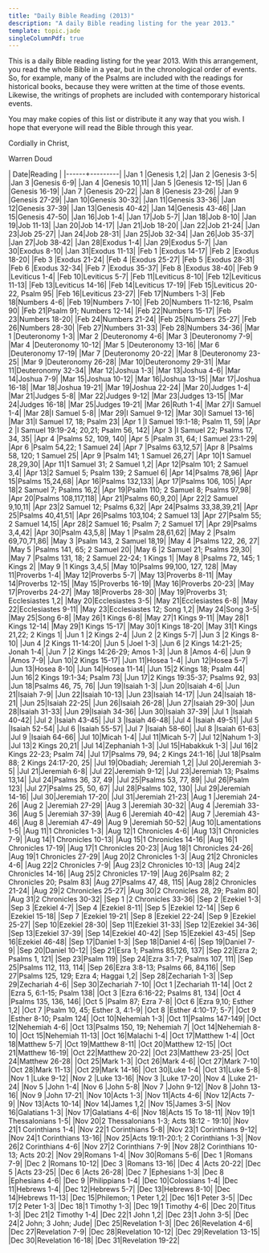 ```yaml
---
title: "Daily Bible Reading (2013)"
description: "A daily Bible reading listing for the year 2013."
template: topic.jade
singleColumnPdf: true
---
```


This is a daily Bible reading listing for the year 2013. With this
arrangement, you read the whole Bible in a year, but in the
chronological order of events. So, for example, many of the Psalms are
included with the readings for historical books, because they were
written at the time of those events. Likewise, the writings of prophets
are included with contemporary historical events.

You may make copies of this list or distribute it any way that you wish.
I hope that everyone will read the Bible through this year.

Cordially in Christ,

Warren Doud

|  Date|Reading  |
|------+---------|
|Jan 1 |Genesis 1,2|
|Jan 2 |Genesis 3-5|
|Jan 3 |Genesis 6-9|
|Jan 4 |Genesis 10,11|
|Jan 5 |Genesis 12-15|
|Jan 6 |Genesis 16-19|
|Jan 7 |Genesis 20-22|
|Jan 8 |Genesis 23-26|
|Jan 9 |Genesis 27-29|
|Jan 10|Genesis 30-32|
|Jan 11|Genesis 33-36|
|Jan 12|Genesis 37-39|
|Jan 13|Genesis 40-42|
|Jan 14|Genesis 43-46|
|Jan 15|Genesis 47-50|
|Jan 16|Job 1-4|
|Jan 17|Job 5-7|
|Jan 18|Job 8-10|
|Jan 19|Job 11-13|
|Jan 20|Job 14-17|
|Jan 21|Job 18-20|
|Jan 22|Job 21-24|
|Jan 23|Job 25-27|
|Jan 24|Job 28-31|
|Jan 25|Job 32-34|
|Jan 26|Job 35-37|
|Jan 27|Job 38-42|
|Jan 28|Exodus 1-4|
|Jan 29|Exodus 5-7|
|Jan 30|Exodus 8-10|
|Jan 31|Exodus 11-13|
|Feb 1 |Exodus 14-17|
|Feb 2 |Exodus 18-20|
|Feb 3 |Exodus 21-24|
|Feb 4 |Exodus 25-27|
|Feb 5 |Exodus 28-31|
|Feb 6 |Exodus 32-34|
|Feb 7 |Exodus 35-37|
|Feb 8 |Exodus 38-40|
|Feb 9 |Leviticus 1-4|
|Feb 10|Leviticus 5-7|
|Feb 11|Leviticus 8-10|
|Feb 12|Leviticus 11-13|
|Feb 13|Leviticus 14-16|
|Feb 14|Leviticus 17-19|
|Feb 15|Leviticus 20-22, Psalm 95|
|Feb 16|Leviticus 23-27|
|Feb 17|Numbers 1-3|
|Feb 18|Numbers 4-6|
|Feb 19|Numbers 7-10|
|Feb 20|Numbers 11-12:16, Psalm 90|
|Feb 21|Psalm 91; Numbers 12-14|
|Feb 22|Numbers 15-17|
|Feb 23|Numbers 18-20|
|Feb 24|Numbers 21-24|
|Feb 25|Numbers 25-27|
|Feb 26|Numbers 28-30|
|Feb 27|Numbers 31-33|
|Feb 28|Numbers 34-36|
|Mar 1 |Deuteronomy 1-3|
|Mar 2 |Deuteronomy 4-6|
|Mar 3 |Deuteronomy 7-9|
|Mar 4 |Deuteronomy 10-12|
|Mar 5 |Deuteronomy 13-16|
|Mar 6 |Deuteronomy 17-19|
|Mar 7 |Deuteronomy 20-22|
|Mar 8 |Deuteronomy 23-25|
|Mar 9 |Deuteronomy 26-28|
|Mar 10|Deuteronomy 29-31|
|Mar 11|Deuteronomy 32-34|
|Mar 12|Joshua 1-3|
|Mar 13|Joshua 4-6|
|Mar 14|Joshua 7-9|
|Mar 15|Joshua 10-12|
|Mar 16|Joshua 13-15|
|Mar 17|Joshua 16-18|
|Mar 18|Joshua 19-21|
|Mar 19|Joshua 22-24|
|Mar 20|Judges 1-4|
|Mar 21|Judges 5-8|
|Mar 22|Judges 9-12|
|Mar 23|Judges 13-15|
|Mar 24|Judges 16-18|
|Mar 25|Judges 19-21|
|Mar 26|Ruth 1-4|
|Mar 27|I Samuel 1-4|
|Mar 28|I Samuel 5-8|
|Mar 29|I Samuel 9-12|
|Mar 30|I Samuel 13-16|
|Mar 31|I Samuel 17, 18; Psalm 23|
|Apr 1 |I Samuel 19:1-18; Psalm 11, 59|
|Apr 2 |I Samuel 19:19-24; 20,21; Psalm 56, 142|
|Apr 3 |I Samuel 22; Psalms 17, 34, 35|
|Apr 4 |Psalms 52, 109, 140|
|Apr 5 |Psalm 31, 64; I Samuel 23:1-29|
|Apr 6 |Psalm 54,22; 1 Samuel 24|
|Apr 7 |Psalms 63,12,57|
|Apr 8 |Psalms 58, 120; 1 Samuel 25|
|Apr 9 |Psalm 141; 1 Samuel 26,27|
|Apr 10|1 Samuel 28,29,30|
|Apr 11|1 Samuel 31; 2 Samuel 1,2|
|Apr 12|Psalm 101; 2 Samuel 3,4|
|Apr 13|2 Samuel 5; Psalm 139; 2 Samuel 6|
|Apr 14|Psalms 78,96|
|Apr 15|Psalms 15,24,68|
|Apr 16|Psalms 132,133|
|Apr 17|Psalms 106, 105|
|Apr 18|2 Samuel 7; Psalms 16,2|
|Apr 19|Psalm 110; 2 Samuel 8; Psalms 97,98|
|Apr 20|Psalms 108,117,118|
|Apr 21|Psalms 60,9,20|
|Apr 22|2 Samuel 9,10,11|
|Apr 23|2 Samuel 12; Psalms 6,32|
|Apr 24|Psalms 33,38,39,21|
|Apr 25|Psalms 40,41,51|
|Apr 26|Psalms 103,104; 2 Samuel 13|
|Apr 27|Psalm 55; 2 Samuel 14,15|
|Apr 28|2 Samuel 16; Psalm 7; 2 Samuel 17|
|Apr 29|Psalms 3,4,42|
|Apr 30|Psalm 43,5,8|
|May 1 |Psalm 28,61,62|
|May 2 |Psalm 69,70,71,86|
|May 3 |Psalm 143, 2 Samuel 18,19|
|May 4 |Psalms 122, 26, 27|
|May 5 |Psalms 141, 65; 2 Samuel 20|
|May 6 |2 Samuel 21; Psalms 29,30|
|May 7 |Psalms 131, 18; 2 Samuel 22-24; 1 Kings 1|
|May 8 |Psalms 72, 145; 1 Kings 2|
|May 9 |1 Kings 3,4,5|
|May 10|Psalms 99,100, 127, 128|
|May 11|Proverbs 1-4|
|May 12|Proverbs 5-7|
|May 13|Proverbs 8-11|
|May 14|Proverbs 12-15|
|May 15|Proverbs 16-19|
|May 16|Proverbs 20-23|
|May 17|Proverbs 24-27|
|May 18|Proverbs 28-30|
|May 19|Proverbs 31; Ecclesiastes 1,2|
|May 20|Ecclesiastes 3-5|
|May 21|Ecclesiastes 6-8|
|May 22|Ecclesiastes 9-11|
|May 23|Ecclesiastes 12; Song 1,2|
|May 24|Song 3-5|
|May 25|Song 6-8|
|May 26|1 Kings 6-8|
|May 27|1 Kings 9-11|
|May 28|1 Kings 12-14|
|May 29|1 Kings 15-17|
|May 30|1 Kings 18-20|
|May 31|1 Kings 21,22; 2 Kings 1|
|Jun 1 |2 Kings 2-4|
|Jun 2 |2 Kings 5-7|
|Jun 3 |2 Kings 8-10|
|Jun 4 |2 Kings 11-14:20|
|Jun 5 |Joel 1-3|
|Jun 6 |2 Kings 14:21-25; Jonah 1-4|
|Jun 7 |2 Kings 14:26-29; Amos 1-3|
|Jun 8 |Amos 4-6|
|Jun 9 |Amos 7-9|
|Jun 10|2 Kings 15-17|
|Jun 11|Hosea 1-4|
|Jun 12|Hosea 5-7|
|Jun 13|Hosea 8-10|
|Jun 14|Hosea 11-14|
|Jun 15|2 Kings 18; Psalm 44|
|Jun 16|2 Kings 19:1-34; Psalm 73|
|Jun 17|2 Kings 19:35-37; Psalms 92, 93|
|Jun 18|Psalms 46, 75, 76|
|Jun 19|Isaiah 1-3|
|Jun 20|Isaiah 4-6|
|Jun 21|Isaiah 7-9|
|Jun 22|Isaiah 10-13|
|Jun 23|Isaiah 14-17|
|Jun 24|Isaiah 18-21|
|Jun 25|Isaiah 22-25|
|Jun 26|Isaiah 26-28|
|Jun 27|Isaiah 29-30|
|Jun 28|Isaiah 31-33|
|Jun 29|Isaiah 34-36|
|Jun 30|Isaiah 37-39|
|Jul 1 |Isaiah 40-42|
|Jul 2 |Isaiah 43-45|
|Jul 3 |Isaiah 46-48|
|Jul 4 |Isaiah 49-51|
|Jul 5 |Isaiah 52-54|
|Jul 6 |Isaiah 55-57|
|Jul 7 |Isaiah 58-60|
|Jul 8 |Isaiah 61-63|
|Jul 9 |Isaiah 64-66|
|Jul 10|Micah 1-4|
|Jul 11|Micah 5-7|
|Jul 12|Nahum 1-3|
|Jul 13|2 Kings 20,21|
|Jul 14|Zephaniah 1-3|
|Jul 15|Habakkuk 1-3|
|Jul 16|2 Kings 22-23; Psalm 74|
|Jul 17|Psalms 79, 94; 2 Kings 24:1-16|
|Jul 18|Psalm 88; 2 Kings 24:17-20, 25|
|Jul 19|Obadiah; Jeremiah 1,2|
|Jul 20|Jeremiah 3-5|
|Jul 21|Jeremiah 6-8|
|Jul 22|Jeremiah 9-12|
|Jul 23|Jeremiah 13; Psalms 13,14|
|Jul 24|Psalms 36, 37, 49|
|Jul 25|Psalms 53, 77, 89|
|Jul 26|Psalm 123|
|Jul 27|Psalms 25, 50, 67|
|Jul 28|Psalms 102, 130|
|Jul 29|Jeremiah 14-16|
|Jul 30|Jeremiah 17-20|
|Jul 31|Jeremiah 21-23|
|Aug 1 |Jeremiah 24-26|
|Aug 2 |Jeremiah 27-29|
|Aug 3 |Jeremiah 30-32|
|Aug 4 |Jeremiah 33-36|
|Aug 5 |Jeremiah 37-39|
|Aug 6 |Jeremiah 40-42|
|Aug 7 |Jeremiah 43-46|
|Aug 8 |Jeremiah 47-49|
|Aug 9 |Jeremiah 50-52|
|Aug 10|Lamentations 1-5|
|Aug 11|1 Chronicles 1-3|
|Aug 12|1 Chronicles 4-6|
|Aug 13|1 Chronicles 7-9|
|Aug 14|1 Chronicles 10-13|
|Aug 15|1 Chronicles 14-16|
|Aug 16|1 Chronicles 17-19|
|Aug 17|1 Chronicles 20-23|
|Aug 18|1 Chronicles 24-26|
|Aug 19|1 Chronicles 27-29|
|Aug 20|2 Chronicles 1-3|
|Aug 21|2 Chronicles 4-6|
|Aug 22|2 Chronicles 7-9|
|Aug 23|2 Chronicles 10-13|
|Aug 24|2 Chronicles 14-16|
|Aug 25|2 Chronicles 17-19|
|Aug 26|Psalm 82; 2 Chronicles 20; Psalm 83|
|Aug 27|Psalms 47, 48, 115|
|Aug 28|2 Chronicles 21-24|
|Aug 29|2 Chronicles 25-27|
|Aug 30|2 Chronicles 28, 29; Psalm 80|
|Aug 31|2 Chronicles 30-32|
|Sep 1 |2 Chronicles 33-36|
|Sep 2 |Ezekiel 1-3|
|Sep 3 |Ezekiel 4-7|
|Sep 4 |Ezekiel 8-11|
|Sep 5 |Ezekiel 12-14|
|Sep 6 |Ezekiel 15-18|
|Sep 7 |Ezekiel 19-21|
|Sep 8 |Ezekiel 22-24|
|Sep 9 |Ezekiel 25-27|
|Sep 10|Ezekiel 28-30|
|Sep 11|Ezekiel 31-33|
|Sep 12|Ezekiel 34-36|
|Sep 13|Ezekiel 37-39|
|Sep 14|Ezekiel 40-42|
|Sep 15|Ezekiel 43-45|
|Sep 16|Ezekiel 46-48|
|Sep 17|Daniel 1-3|
|Sep 18|Daniel 4-6|
|Sep 19|Daniel 7-9|
|Sep 20|Daniel 10-12|
|Sep 21|Esra 1; Psalms 85,126, 137|
|Sep 22|Ezra 2; Psalms 1, 121|
|Sep 23|Psalm 119|
|Sep 24|Ezra 3:1-7; Psalms 107, 111|
|Sep 25|Psalms 112, 113, 114|
|Sep 26|Ezra 3:8-13; Psalms 66, 84,116|
|Sep 27|Psalms 125, 129; Ezra 4; Haggai 1,2|
|Sep 28|Zechariah 1-3|
|Sep 29|Zechariah 4-6|
|Sep 30|Zechariah 7-10|
|Oct 1 |Zechariah 11-14|
|Oct 2 |Ezra 5, 6:1-15; Psalm 138|
|Oct 3 |Ezra 6:16-22; Psalms 81, 134|
|Oct 4 |Psalms 135, 136, 146|
|Oct 5 |Psalm 87; Ezra 7-8|
|Oct 6 |Ezra 9,10; Esther 1,2|
|Oct 7 |Psalm 10, 45; Esther 3, 4:1-9|
|Oct 8 |Esther 4:10-17; 5-7|
|Oct 9 |Esther 8-10; Psalm 124|
|Oct 10|Nehemiah 1-3|
|Oct 11|Psalms 147-149|
|Oct 12|Nehemiah 4-6|
|Oct 13|Psalms 150, 19; Nehemiah 7|
|Oct 14|Nehemiah 8-10|
|Oct 15|Nehemiah 11-13|
|Oct 16|Malachi 1-4|
|Oct 17|Matthew 1-4|
|Oct 18|Matthew 5-7|
|Oct 19|Matthew 8-11|
|Oct 20|Matthew 12-15|
|Oct 21|Matthew 16-19|
|Oct 22|Matthew 20-22|
|Oct 23|Matthew 23-25|
|Oct 24|Matthew 26-28|
|Oct 25|Mark 1-3|
|Oct 26|Mark 4-6|
|Oct 27|Mark 7-10|
|Oct 28|Mark 11-13|
|Oct 29|Mark 14-16|
|Oct 30|Luke 1-4|
|Oct 31|Luke 5-8|
|Nov 1 |Luke 9-12|
|Nov 2 |Luke 13-16|
|Nov 3 |Luke 17-20|
|Nov 4 |Luke 21-24|
|Nov 5 |John 1-4|
|Nov 6 |John 5-8|
|Nov 7 |John 9-12|
|Nov 8 |John 13-16|
|Nov 9 |John 17-21|
|Nov 10|Acts 1-3|
|Nov 11|Acts 4-6|
|Nov 12|Acts 7-9|
|Nov 13|Acts 10-14|
|Nov 14|James 1,2|
|Nov 15|James 3-5|
|Nov 16|Galatians 1-3|
|Nov 17|Galatians 4-6|
|Nov 18|Acts 15 To 18-11|
|Nov 19|1 Thessalonians 1-5|
|Nov 20|2 Thessalonians 1-3; Acts 18:12 - 19:10|
|Nov 21|1 Corinthians 1-4|
|Nov 22|1 Corinthians 5-8|
|Nov 23|1 Corinthians 9-12|
|Nov 24|1 Corinthians 13-16|
|Nov 25|Acts 19:11-20:1; 2 Corinthians 1-3|
|Nov 26|2 Corinthians 4-6|
|Nov 27|2 Corinthians 7-9|
|Nov 28|2 Corinthians 10-13; Acts 20:2|
|Nov 29|Romans 1-4|
|Nov 30|Romans 5-6|
|Dec 1 |Romans 7-9|
|Dec 2 |Romans 10-12|
|Dec 3 |Romans 13-16|
|Dec 4 |Acts 20-22|
|Dec 5 |Acts 23-25|
|Dec 6 |Acts 26-28|
|Dec 7 |Ephesians 1-3|
|Dec 8 |Ephesians 4-6|
|Dec 9 |Philippians 1-4|
|Dec 10|Colossians 1-4|
|Dec 11|Hebrews 1-4|
|Dec 12|Hebrews 5-7|
|Dec 13|Hebrews 8-10|
|Dec 14|Hebrews 11-13|
|Dec 15|Philemon; 1 Peter 1,2|
|Dec 16|1 Peter 3-5|
|Dec 17|2 Peter 1-3|
|Dec 18|1 Timothy 1-3|
|Dec 19|1 Timothy 4-6|
|Dec 20|Titus 1-3|
|Dec 21|2 Timothy 1-4|
|Dec 22|1 John 1,2|
|Dec 23|1 John 3-5|
|Dec 24|2 John; 3 John; Jude|
|Dec 25|Revelation 1-3|
|Dec 26|Revelation 4-6|
|Dec 27|Revelation 7-9|
|Dec 28|Revelation 10-12|
|Dec 29|Revelation 13-15|
|Dec 30|Revelation 16-18|
|Dec 31|Revelation 19-22|
